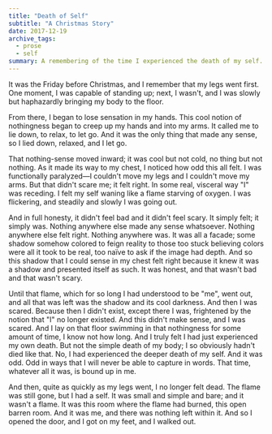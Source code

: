 ```yaml
---
title: "Death of Self"
subtitle: "A Christmas Story"
date: 2017-12-19
archive_tags:
  - prose
  - self
summary: A remembering of the time I experienced the death of my self.
---
```


It was the Friday before Christmas, and I remember that my legs went first. One moment, I was capable of standing up; next, I wasn't, and I was slowly but haphazardly bringing my body to the floor.

From there, I began to lose sensation in my hands. This cool notion of nothingness began to creep up my hands and into my arms. It called me to lie down, to relax, to let go. And it was the only thing that made any sense, so I lied down, relaxed, and I let go.

That nothing-sense moved inward; it was cool but not cold, no thing but not nothing. As it made its way to my chest, I noticed how odd this all felt. I was functionally paralyzed—I couldn't move my legs and I couldn't move my arms. But that didn't scare me; it felt right. In some real, visceral way "I" was receding. I felt my self waning like a flame starving of oxygen. I was flickering, and steadily and slowly I was going out. 

And in full honesty, it didn't feel bad and it didn't feel scary. It simply felt; it simply was. Nothing anywhere else made any sense whatsoever. Nothing anywhere else felt right. Nothing anywhere was. It was all a facade; some shadow somehow colored to feign reality to those too stuck believing colors were all it took to be real, too naïve to ask if the image had depth. And so this shadow that I could sense in my chest felt right because it knew it was a shadow and presented itself as such. It was honest, and that wasn't bad and that wasn't scary. 

Until that flame, which for so long I had understood to be "me", went out, and all that was left was the shadow and its cool darkness. And then I was scared. Because then I didn't exist, except there I was, frightened by the notion that "I" no longer existed. And this didn't make sense, and I was scared. And I lay on that floor swimming in that nothingness for some amount of time, I know not how long. And I truly felt I had just experienced my own death. But not the simple death of my body; I so obviously hadn't died like that. No, I had experienced the deeper death of my self. And it was odd. Odd in ways that I will never be able to capture in words. That time, whatever all it was, is bound up in me. 

And then, quite as quickly as my legs went, I no longer felt dead. The flame was still gone, but I had a self. It was small and simple and bare; and it wasn't a flame. It was this room where the flame had burned, this open barren room. And it was me, and there was nothing left within it. And so I opened the door, and I got on my feet, and I walked out.
